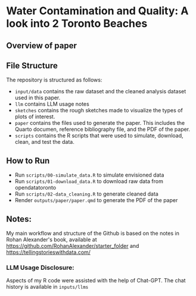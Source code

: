 # Water Contamination and Quality: A look into 2 Toronto Beaches

## Overview of paper

## File Structure 
The repository is structured as follows:

-   `input/data` contains the raw dataset and the cleaned analysis dataset used in this paper.
-   `llm` contains LLM usage notes
-   `sketches` contains the rough sketches made to visualize the types of plots of interest. 
-   `paper` contains the files used to generate the paper. This includes the Quarto documen, reference bibliography file, and the PDF of the paper. 
-   `scripts` contains the R scripts that were used to simulate, download, clean, and test the data.

## How to Run

- Run `scripts/00-simulate_data.R` to simulate envisioned data
- Run `scripts/01-download_data.R` to download raw data from opendatatoronto
- Run `scripts/02-data_cleaning.R` to generate cleaned data
- Render `outputs/paper/paper.qmd` to generate the PDF of the paper


## Notes: 

My main workflow and structure of the Github is based on the notes in Rohan Alexander's book, available at https://github.com/RohanAlexander/starter_folder and https://tellingstorieswithdata.com/

### LLM Usage Disclosure: 
Aspects of my R code were assisted with the help of Chat-GPT. The chat history is available in `inputs/llms`

